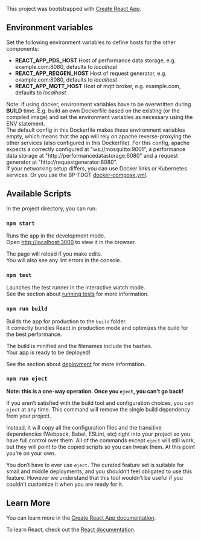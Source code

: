 This project was bootstrapped with [Create React App](https://github.com/facebook/create-react-app).
## Environment variables

Set the following environment variables to define hosts for the other components:

- **REACT_APP_PDS_HOST** Host of performance data storage, e.g. example.com:8080, defaults to *localhost*
- **REACT_APP_REQGEN_HOST** Host of request generator, e.g. example.com:8080, defaults to *localhost*
- **REACT_APP_MQTT_HOST** Host of mqtt broker, e.g. example.com, defaults to *localhost*

Note: if using docker, environment variables have to be overwritten during **BUILD** time. E.g. build an own Dockerfile based on the existing (or the compiled image) and set the environment variables as necessary using the ENV statement.  
The default config in this Dockerfile makes these environment variables empty, which means that the app will rely on apache reverse-proxying the other services (also configured in this Dockerfile). For this config, apache expects a correctly configured at "ws://mosquitto:9001", a performance data storage at "http://performancedatastorage:6080" and a request generator at "http://requestgenerator:8080".  
If your networking setup differs, you can use Docker links or Kubernetes services. Or you use the BP-TDGT [docker-compose.yml](https://gitlab.hpi.de/bp-tdgt/whole-system-config).
## Available Scripts

In the project directory, you can run:

### `npm start`

Runs the app in the development mode.<br />
Open [http://localhost:3000](http://localhost:3000) to view it in the browser.

The page will reload if you make edits.<br />
You will also see any lint errors in the console.

### `npm test`

Launches the test runner in the interactive watch mode.<br />
See the section about [running tests](https://facebook.github.io/create-react-app/docs/running-tests) for more information.

### `npm run build`

Builds the app for production to the `build` folder.<br />
It correctly bundles React in production mode and optimizes the build for the best performance.

The build is minified and the filenames include the hashes.<br />
Your app is ready to be deployed!

See the section about [deployment](https://facebook.github.io/create-react-app/docs/deployment) for more information.

### `npm run eject`

**Note: this is a one-way operation. Once you `eject`, you can’t go back!**

If you aren’t satisfied with the build tool and configuration choices, you can `eject` at any time. This command will remove the single build dependency from your project.

Instead, it will copy all the configuration files and the transitive dependencies (Webpack, Babel, ESLint, etc) right into your project so you have full control over them. All of the commands except `eject` will still work, but they will point to the copied scripts so you can tweak them. At this point you’re on your own.

You don’t have to ever use `eject`. The curated feature set is suitable for small and middle deployments, and you shouldn’t feel obligated to use this feature. However we understand that this tool wouldn’t be useful if you couldn’t customize it when you are ready for it.

## Learn More

You can learn more in the [Create React App documentation](https://facebook.github.io/create-react-app/docs/getting-started).

To learn React, check out the [React documentation](https://reactjs.org/).

